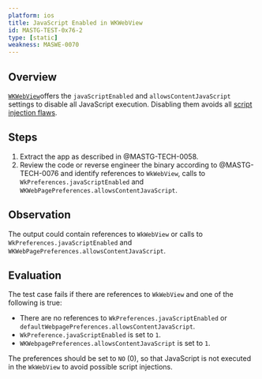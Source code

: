 ```yaml
---
platform: ios
title: JavaScript Enabled in WKWebView
id: MASTG-TEST-0x76-2
type: [static]
weakness: MASWE-0070
---
```


## Overview

[`WKWebView`](https://developer.apple.com/documentation/webkit/wkwebview "Apple Developer")offers the `javaScriptEnabled` and `allowsContentJavaScript` settings to disable all JavaScript execution. Disabling them avoids all [script injection flaws](../../../Document/0x06h-Testing-Platform-Interaction.md "iOS Platform APIs").

## Steps

1. Extract the app as described in @MASTG-TECH-0058.
2. Review the code or reverse engineer the binary according to @MASTG-TECH-0076 and identify references to `WkWebView`, calls to `WkPreferences.javaScriptEnabled` and
   `WKWebPagePreferences.allowsContentJavaScript`.

## Observation

The output could contain references to `WkWebView` or calls to `WkPreferences.javaScriptEnabled` and `WKWebPagePreferences.allowsContentJavaScript`.

## Evaluation

The test case fails if there are references to `WkWebView` and one of the following is true:

- There are no references to `WkPreferences.javaScriptEnabled` or `defaultWebpagePreferences.allowsContentJavaScript`.
- `WkPreference.javaScriptEnabled` is set to `1`.
- `WKWebpagePreferences.allowsContentJavaScript` is set to `1`.

The preferences should be set to `NO` (0), so that JavaScript is not executed in the `WkWebView` to avoid possible script injections.
